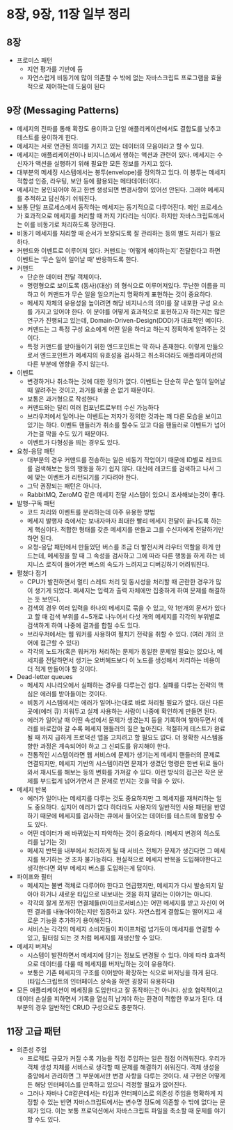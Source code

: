 # 8장, 9장, 11장 일부 정리

## 8장

- 프로미스 패턴
  - 지연 평가를 기반에 둠
  - 자연스럽게 비동기에 많이 의존할 수 밖에 없는 자바스크립트 프로그램을 효율적으로 제어하는데 도움이 된다

## 9장 (Messaging Patterns)

- 메세지의 전파를 통해 확장도 용이하고 단일 애플리케이션에서도 결합도를 낮추고 테스트를 용이하게 한다.
- 메세지는 서로 연관된 의미를 가지고 있는 데이터의 모음이라고 할 수 있다.
- 메세지는 애플리케이션이나 비지니스에서 행하는 액션과 관련이 있다. 메세지는 수신자가 액션을 실행하기 위해 필요한 모든 정보를 가지고 있다.
- 대부분의 메세징 시스템에서는 봉투(envelope)를 정의하고 있다. 이 봉투는 메세지 적합성 인증, 라우팅, 보안 등에 활용되는 메타데이터이다.
- 메세지는 봉인되어야 하고 한번 생성되면 변경사항이 있어선 안된다. 그래야 메세지를 추적하고 답신하기 쉬워진다.
- 보통 단일 프로세스에서 동작하는 메세지는 동기적으로 다루어진다. 메인 프로세스가 효과적으로 메세지를 처리할 때 까지 기다리는 식이다. 하지만 자바스크립트에서는 이를 비동기로 처리하도록 장려한다.
- 비동기 메세지를 처리할 때 순서가 보장되도록 잘 관리하는 등의 별도 처리가 필요하다.
- 커맨드와 이벤트로 이루어져 있다. 커맨드는 ‘어떻게 해야하는지’  전달한다고 하면 이벤트는 ‘무슨 일이 일어날 때’ 반응하도록 한다.
- 커맨드
  - 단순한 데이터 전달 객체이다.
  - 명령형으로 보이도록 (동사)(대상) 의 형식으로 이루어져있다. 무난한 이름을 피하고 이 커맨드가 무슨 일을 일으키는지 명확하게 표현하는 것이 중요하다.
  - 메세지 자체의 유용성을 높이려면 해당 비지니스의 의미를 잘 내포한 구성 요소를 가지고 있어야 한다. 이 분야를 어떻게 효과적으로 표현하고자 하는지는 많은 연구가 진행되고 있는데, Domain-Driven-Design(DDD)가 대표적인 예이다.
  - 커맨드는 그 특정 구성 요소에게 어떤 일을 하라고 하는지 정확하게 알려주는 것이다.
  - 특정 커맨드를 받아들이기 위한 엔드포인트는 딱 하나 존재한다. 이렇게 만듦으로서 엔드포인트가 메세지의 유효성을 검사하고 취소하더라도 애플리케이션의 다른 부분에 영향을 주지 않는다.
- 이벤트
  - 변경하거나 취소하는 것에 대한 정의가 없다. 이벤트는 단순히 무슨 일이 일어날때 알려주는 것이고, 과거를 바꿀 순 없기 때문이다.
  - 보통은 과거형으로 작성한다
  - 커맨드와는 달리 여러 컴포넌트로부터 수신 가능하다
  - 브라우저에서 일어나는 이벤트는 저자가 정의한 것과는 꽤 다른 모습을 보이고 있기는 하다. 이벤트 핸들러가 취소를 할수도 있고 다음 핸들러로 이벤트가 넘어가는걸 막을 수도 있기 때문이다.
  - 이벤트가 다형성을 띄는 경우도 있다.
- 요청-응답 패턴
  - 대부분의 경우 커맨드를 전송하는 일은 비동기 작업이기 때문에 ID별로 레코드를 검색해보는 등의 행동을 하기 쉽지 않다. 대신에 레코드를 검색하고 나서 그에 맞는 이벤트가 리턴되기를 기다려야 한다.
  - 그닥 권장되는 패턴은 아니다.
  - RabbitMQ, ZeroMQ 같은 메세지 전달 시스템이 있으니 조사해보는것이 좋다.
- 발행-구독 패턴
  - 코드 처리와 이벤트를 분리하는데 아주 유용한 방법
  - 메세지 발행자 측에서는 보내자마자 최대한 빨리 메세지 전달이 끝나도록 하는게 핵심이다. 적합한 형태를 갖춘 메세지를 만들고 그를 수신자에게 전달하기만 하면 된다.
  - 요청-응답 패턴에서 만들었던 버스를 조금 더 발전시켜 라우터 역할을 하게 만드는데, 메세징을 할 때 그 속성을 검사하고 그에 따라 다른 행동을 하게 하는 비지니스 로직이 들어가면 버스의 속도가 느려지고 디버깅하기 어려워진다.
- 펼쳤다 접기
  - CPU가 발전하면서 멀티 스레드 처리 및 동시성을 처리할 때 곤란한 경우가 많이 생기게 되었다. 메세지는 입력과 출력 자체에만 집중하게 하여 문제를 해결하는 듯 보인다.
  - 검색의 경우 여러 입력을 하나의 메세지로 묶을 수 있고, 약 1만개의 문서가 있다고 할 때 검색 부위를 4~5개로 나누어서 다섯 개의 메세지를 각각의 부위별로 검색하게 하여 나중에 결과를 합칠 수도 있다.
  - 브라우저에서는 웹 워커를 사용하여 펼치기 전략을 취할 수 있다. (여러 개의 코어에 접근할 수 있다)
  - 각각의 노드가(혹은 워커가) 처리하는 문제가 동일한 문제일 필요는 없으나, 메세지를 전달하면서 생기는 오버헤드보다 이 노드를 생성해서 처리하는 비용이 더 적게 만들어야 할 것이다.
- Dead-letter queues
  - 메세지 시나리오에서 실패하는 경우를 다루는건 쉽다. 실패를 다루는 전략의 핵심은 에러를 받아들이는 것이다.
  - 비동기 시스템에서는 에러가 일어나는대로 바로 처리될 필요가 없다. 대신 다른 곳에(에러 큐) 치워두고 실제 사용하는 사람이 나중에 확인하게 만들면 된다.
  - 에러가 일어날 때 어떤 속성에서 문제가 생겼는지 등을 기록하며 쌓아두면서 에러를 바로잡아 갈 수록 메세지 핸들러의 질은 높아진다. 적절하게 테스트가 완료될 때 까지 급하게 프로덕션 앱을 고치려고 할 필요도 없다. 더 정확한 시스템을 향한 과정은 계속되어야 하고 그 신뢰도를 유지해야 한다.
  - 전통적인 시스템이라면 웹 서비스에 문제가 생기는게 메세지 핸들러의 문제로 연결되지만, 메세지 기반의 시스템이라면 문제가 생겼던 명령은 한번 뒤로 돌아와서 재시도를 해보는 등의 변화를 가져갈 수 있다. 이런 방식의 접근은 작은 문제를 부드럽게 넘어가면서 큰 문제로 번지는 것을 막을 수 있다.
- 메세지 반복
  - 에러가 일어나는 메세지를 다루는 것도 중요하지만 그 메세지를 재처리하는 일도 중요하다. 심지어 에러가 없다 하더라도 사용자의 일반적인 사용 패턴을 반영하기 때문에 메세지를 검사하는 큐에서 들어오는 데이터를 테스트에 활용할 수도 있다.
  - 어떤 데이터가 왜 바뀌었는지 파악하는 것이 중요하다. (메세지 변경의 히스토리를 남기는 것)
  - 메세지 반복을 내부에서 처리하게 될 때 서비스 전체가 문제가 생긴다면 그 메세지를 복기하는 것 조차 불가능하다. 현실적으로 메세지 반복을 도입해야한다고 생각한다면 외부 메세지 버스를 도입하는게 답이다.
- 파이프와 필터
  - 메세지는 불변 객체로 다루어야 한다고 언급했지만, 메세지가 다시 발송되지 말아야 하거나 새로운 타입으로 내보내는 것을 하지 말라는 이야기는 아니다.
  - 각각의 잘게 쪼개진 연결체들(마이크로서비스)는 어떤 메세지를 받고 자신이 어떤 결과를 내놓아야하는지만 집중하고 있다. 자연스럽게 결합도는 떨어지고 새로운 기능을 추가하기 용이해진다.
  - 서비스는 각각의 메세지 소비자들이 파이프처럼 넘기듯이 메세지를 연결할 수 있고, 필터링 되는 것 처럼 메세지를 재생산할 수 있다.
- 메세지 버저닝
  - 시스템이 발전하면서 메세지에 담기는 정보도 변경될 수 있다. 이에 따라 효과적으로 데이터를 다룰 때 메세지를 버저닝하는 것이 유용하다.
  - 보통은 기존 메세지의 구조를 이어받아 확장하는 식으로 버저닝을 하게 된다. (타입스크립트의 인터페이스 상속을 하면 굉장히 유용하다)
- 모든 애플리케이션이 메세징을 도입한다고 잘 동작하는건 아니다. 상호 협력적이고 데이터 손실을 피하면서 기록을 열심히 남겨야 하는 환경이 적합한 후보가 된다. 대부분의 경우 일반적인 CRUD 구성으로도 충분하다.

## 11장 고급 패턴

- 의존성 주입
  - 프로젝트 규모가 커질 수록 기능을 직접 주입하는 일은 점점 어려워진다. 우리가 객체 생성 자체를 서비스로 생각할 때 문제를 해결하기 쉬워진다. 객체 생성을 중앙에서 관리하면 그 부분에서만 변경 사항을 다루는 것이다. 새 구현은 어떻게든 해당 인터페이스를 만족하고 있으니 걱정할 필요가 없어진다.
  - 그러나 자바나 C#같은데서는 타입과 인터페이스로 의존성 주입을 명확하게 지정할 수 있는 반면 자바스크립트에서는 변수명 정도에 의존할 수 밖에 없다는 문제가 있다. 이는 보통 프로덕션에서 자바스크립트 파일을 축소할 때 문제를 야기할 수도 있다.